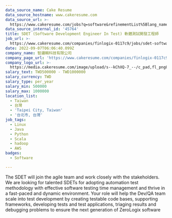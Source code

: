 ```yaml
---
data_source_name: Cake Resume
data_source_hostname: www.cakeresume.com
data_source_url: >-
  https://www.cakeresume.com/jobs?q=software&refinementList%5Blang_name%5D%5B0%5D=English&refinementList%5Bsalary_type%5D=per_year&range%5Bsalary_range%5D%5Bmin%5D=1000000&page=2
data_source_internal_id: '45764'
title: SDET (Software Development Engineer In Test) 軟體測試開發工程師
job_url: >-
  https://www.cakeresume.com/companies/finlogix-0117c9/jobs/sdet-software-development-engineer-in-test-e504a5
date: 2022-09-07T06:06:40.099Z
company_name: 智邏輯科技有限公司
company_page_url: 'https://www.cakeresume.com/companies/finlogix-0117c9'
company_logo_url: >-
  https://media.cakeresume.com/image/upload/s--kChXQ-7_--/c_pad,fl_png8,h_200,w_200/v1631685814/p4jkh0ql3zvxhhehh8y7.png
salary_text: TWD500000 - TWD1000000
salary_currency: TWD
salary_type: per_year
salary_min: 500000
salary_max: 1000000
location_list:
  - Taiwan
  - 台灣
  - 'Taipei City, Taiwan'
  - '台北市, 台灣'
job_tags:
  - Linux
  - Java
  - Python
  - Scala
  - hadoop
  - AWS
badges:
  - Software

---
```


The SDET will join the agile team and work closely with the stakeholders. We are looking for talented SDETs for adopting automation test methodology with effective software testing time management and thrive in a fast-paced and dynamic environment. Your role will help the Dev/QA team scale into test development by creating testable code bases, supporting frameworks, developing tests and test applications, triaging results and debugging problems to ensure the next generation of ZeroLogix software